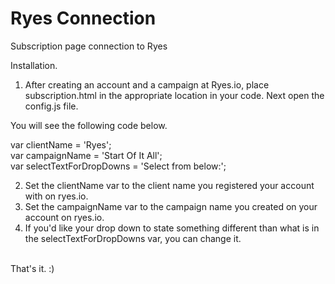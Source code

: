 # Ryes Connection
Subscription page connection to Ryes


Installation.

1) After creating an account and a campaign at Ryes.io, place subscription.html in the appropriate location in your code. Next open the config.js file.  

You will see the following code below.

var clientName = 'Ryes'; <br>
var campaignName = 'Start Of It All'; <br>
var selectTextForDropDowns = 'Select from below:'; <br>

2) Set the clientName var to the client name you registered your account with on ryes.io. <br>
3) Set the campaignName var to the campaign name you created on your account on ryes.io. <br>
4) If you'd like your drop down to state something different than what is in the selectTextForDropDowns var, you can change it. <br>
<br>
That's it. :)
